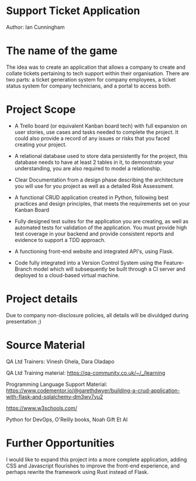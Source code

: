 # Support Ticket Application
Author: Ian Cunningham

# The name of the game

The idea was to create an application that allows a company to create and collate tickets pertaining to tech support within their organisation. There are two parts: a ticket generation system for company employees, a ticket status system for company technicians, and a portal to access both.

# Project Scope
- A Trello board (or equivalent Kanban board tech) with full expansion
on user stories, use cases and tasks needed to complete the project.
It could also provide a record of any issues or risks that you faced
creating your project.

- A relational database used to store data persistently for the
project, this database needs to have at least 2 tables in it, to
demonstrate your understanding, you are also required to model a
relationship.

- Clear Documentation from a design phase describing the architecture
you will use for you project as well as a detailed Risk Assessment.

- A functional CRUD application created in Python, following best
practices and design principles, that meets the requirements set on
your Kanban Board

- Fully designed test suites for the application you are creating, as
well as automated tests for validation of the application. You must
provide high test coverage in your backend and provide consistent
reports and evidence to support a TDD approach.

- A functioning front-end website and integrated API's, using Flask.

- Code fully integrated into a Version Control System using the
Feature-Branch model which will subsequently be built through a CI
server and deployed to a cloud-based virtual machine.


# Project  details

Due to company non-disclosure policies, all details will be divuldged during presentation ;)

# Source Material

QA Ltd Trainers: Vinesh Ghela, Dara Oladapo

QA Ltd Training material: https://qa-community.co.uk/~/_/learning

Programming Language Support Material: https://www.codementor.io/@garethdwyer/building-a-crud-application-with-flask-and-sqlalchemy-dm3wv7yu2

https://www.w3schools.com/

Python for DevOps, O'Reilly books, Noah Gift Et Al


# Further Opportunities
 I would like to expand this project into a more complete application, adding CSS and Javascript flourishes to improve the front-end experience, and perhaps rewrite the framework using Rust instead of Flask.